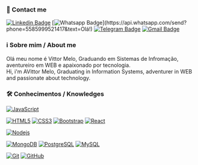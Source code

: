 ### 📲 Contact me

[![Linkedin Badge](https://img.shields.io/badge/-LinkedIn-blue?style=flat-square&logo=Linkedin&logoColor=white&link=https://www.linkedin.com/in/vittor-melo-3258b313a/)](https://www.linkedin.com/in/vittor-melo-3258b313a/)
[![Whatsapp Badge](https://img.shields.io/badge/-Whatsapp-4CA143?style=flat-square&labelColor=4CA143&logo=whatsapp&logoColor=white&link=https://api.whatsapp.com/send?phone=5585999521417&text=Olá!)](https://api.whatsapp.com/send?phone=5585999521417&text=Olá!)
[![Telegram Badge](https://img.shields.io/badge/-Telegram-1ca0f1?style=flat-square&labelColor=1ca0f1&logo=telegram&logoColor=white&link=https://t.me/VittorMe)](https://t.me/VittorMe)
[![Gmail Badge](https://img.shields.io/badge/-Gmail-c14438?style=flat-square&logo=Gmail&logoColor=white&link=mailto:vittordemelo@gmail.com)](mailto:vittordemelo@gmail.com)

### ℹ️ Sobre mim / About me
Olá meu nome é Vittor Melo, Graduando em Sistemas de Infromação, aventureiro em WEB e apaixonado por tecnologia. 
</br>
Hi, i'm AVittor Melo, Graduating in Information Systems, adventurer in WEB and passionate about technology.

### 🛠 Conhecimentos / Knowledges

[![JavaScript](https://img.shields.io/badge/-JavaScript-black?style=flat-square&logo=javascript&link=https://www.linkedin.com/in/airlonfilho/)](https://www.linkedin.com/in/airlonfilho/)

[![HTML5](https://img.shields.io/badge/-HTML5-E34F26?style=flat-square&logo=html5&logoColor=white&link=https://www.linkedin.com/in/airlonfilho/)](https://www.linkedin.com/in/airlonfilho/)
[![CSS3](https://img.shields.io/badge/-CSS3-1572B6?style=flat-square&logo=css3&link=https://www.linkedin.com/in/airlonfilho/)](https://www.linkedin.com/in/airlonfilho/)
[![Bootstrap](https://img.shields.io/badge/-Bootstrap-563D7C?style=flat-square&logo=bootstrap&link=https://www.linkedin.com/in/airlonfilho/)](https://www.linkedin.com/in/airlonfilho/)
[![React](https://img.shields.io/badge/-React-black?style=flat-square&logo=react&link=https://www.linkedin.com/in/airlonfilho/)](https://www.linkedin.com/in/airlonfilho/)

[![Nodejs](https://img.shields.io/badge/-Nodejs-black?style=flat-square&logo=Node.js&link=https://www.linkedin.com/in/airlonfilho/)](https://www.linkedin.com/in/airlonfilho/)

[![MongoDB](https://img.shields.io/badge/-MongoDB-black?style=flat-square&logo=mongodb&link=https://www.linkedin.com/in/airlonfilho/)](https://www.linkedin.com/in/airlonfilho/)
[![PostgreSQL](https://img.shields.io/badge/-PostgreSQL-336791?style=flat-square&logo=postgresql&link=https://www.linkedin.com/in/airlonfilho/)](https://www.linkedin.com/in/airlonfilho/)
[![MySQL](https://img.shields.io/badge/-MySQL-black?style=flat-square&logo=mysql&link=https://www.linkedin.com/in/airlonfilho/)](https://www.linkedin.com/in/airlonfilho/)

[![Git](https://img.shields.io/badge/-Git-black?style=flat-square&logo=git&link=https://www.linkedin.com/in/airlonfilho/)](https://www.linkedin.com/in/airlonfilho/)
[![GitHub](https://img.shields.io/badge/-GitHub-181717?style=flat-square&logo=github&link=https://www.linkedin.com/in/airlonfilho/)](https://www.linkedin.com/in/airlonfilho/)

